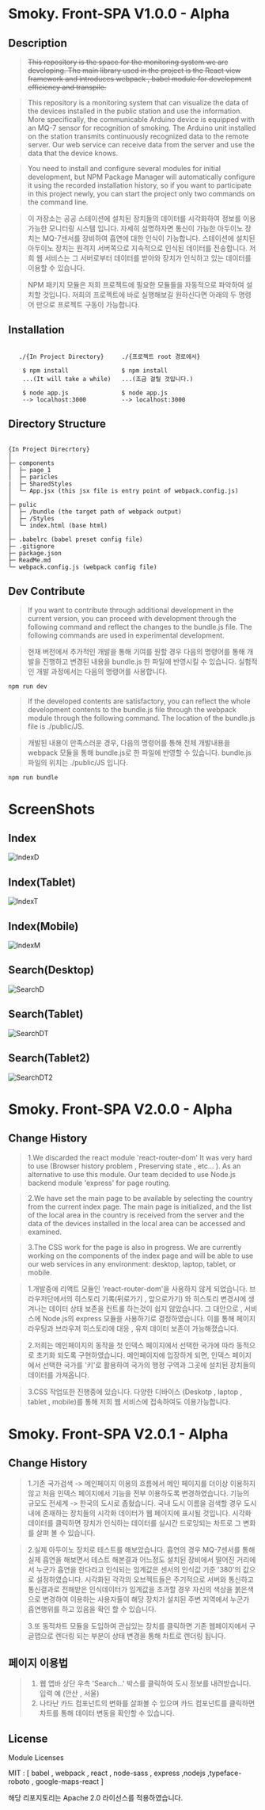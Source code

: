 Smoky. Front-SPA V1.0.0 - Alpha
===============================

Description
-----------

>~~This repository is the space for the monitoring system we are developing. The main library used in the project is the React view framework and introduces webpack , babel module for development efficiency and transpile.~~

>This repository is a monitoring system that can visualize the data of the devices installed in the public station and use the information. More specifically, the communicable Arduino device is equipped with an MQ-7 sensor for recognition of smoking. The Arduino unit installed on the station transmits continuously recognized data to the remote server. Our web service can receive data from the server and use the data that the device knows.
  
>You need to install and configure several modules for initial development, but NPM Package Manager will automatically configure it using the recorded installation history, so if you want to participate in this project newly, you can start the project only two commands on the command line.

>이 저장소는 공공 스테이션에 설치된 장치들의 데이터를 시각화하여 정보를 이용가능한 모니터링 시스템 입니다. 자세히 설명하자면 통신이 가능한 아두이노 장치는 MQ-7센서를 장비하여 흡연에 대한 인식이 가능합니다. 스테이션에 설치된 아두이노 장치는 원격지 서버쪽으로 지속적으로 인식된 데이터를 전송합니다. 저희 웹 서비스는 그 서버로부터 데이터를 받아와 장치가 인식하고 있는 데이터를 이용할 수 있습니다. 

>NPM 패키지 모듈은 저희 프로젝트에 필요한 모듈들을 자동적으로 파악하여 설치할 것입니다. 저희의 프로젝트에 바로 실행해보길 원하신다면 아래의 두 명령어 만으로 프로젝트 구동이 가능합니다.

Installation
------------
~~~

   ./{In Project Directory}     ./{프로젝트 root 경로에서}  

    $ npm install               $ npm install
    ...(It will take a while)   ...(조금 걸릴 것입니다.)

    $ node app.js               $ node app.js
    --> localhost:3000          --> localhost:3000

~~~

Directory Structure
-------------------
```

{In Project Direcrtory}
│
├─ components  
│  ├─ page_1
│  ├─ paricles
|  ├─ SharedStyles
│  └─ App.jsx (this jsx file is entry point of webpack.config.js)
│
├─ pulic  
│  ├─ /bundle (the target path of webpack output)
│  ├─ /Styles
│  └─ index.html (base html)
│
├─ .babelrc (babel preset config file)
├─ .gitignore 
├─ package.json  
├─ ReadMe.md  
└─ webpack.config.js (webpack config file)

```

Dev Contribute
--------
> If you want to contribute through additional development in the current version, you can proceed with development through the following command and reflect the changes to the bundle.js file. The following commands are used in experimental development.

> 현재 버전에서 추가적인 개발을 통해 기여를 원할 경우 다음의 명령어를 통해 개발을 진행하고 변경된 내용을 bundle.js 한 파일에 반영시킬 수 있습니다. 실험적인 개발 과정에서는 다음의 명령어를 사용합니다.

~~~ 
npm run dev
~~~

> If the developed contents are satisfactory, you can reflect the whole development contents to the bundle.js file through the webpack module through the following command. The location of the bundle.js file is ./public/JS.
 
> 개발된 내용이 만족스러운 경우, 다음의 명령어를 통해 전체 개발내용을 webpack 모듈을 통해  bundle.js로 한 파일에 반영할 수 있습니다. bundle.js 파일의 위치는 ./public/JS 입니다.

~~~
npm run bundle
~~~

# ScreenShots

## Index 

![IndexD](https://github.com/OSS-MinusZ-Smoky/FrontEnd/blob/master/screenshots/index.PNG?raw=true)

## Index(Tablet) 

![IndexT](https://github.com/OSS-MinusZ-Smoky/FrontEnd/blob/master/screenshots/index_tablet.PNG?raw=true)

## Index(Mobile) 

![IndexM](https://github.com/OSS-MinusZ-Smoky/FrontEnd/blob/master/screenshots/index_mobile.PNG?raw=true)

## Search(Desktop)

![SearchD](https://github.com/OSS-MinusZ-Smoky/FrontEnd/blob/master/screenshots/search_desktop.PNG?raw=true)

## Search(Tablet)

![SearchDT](https://github.com/OSS-MinusZ-Smoky/FrontEnd/blob/master/screenshots/search_tablet.PNG?raw=true)

## Search(Tablet2)

![SearchDT2](https://github.com/OSS-MinusZ-Smoky/FrontEnd/blob/master/screenshots/search_tablet2.PNG?raw=true)


Smoky. Front-SPA V2.0.0 - Alpha
===============================

Change History
--------------

>1.We discarded the react module 'react-router-dom' It was very hard to use (Browser history problem , Preserving state , etc... ). As an alternative to use this module. Our team decided to use Node.js backend module 'express' for page routing.
  
>2.We have set the main page to be available by selecting the country from the current index page. The main page is initialized, and the list of the local area in the country is received from the server and the data of the devices installed in the local area can be accessed and examined.

>3.The CSS work for the page is also in progress. We are currently working on the components of the index page and will be able to use our web services in any environment: desktop, laptop, tablet, or mobile.

>1.개발중에 리액트 모듈인 'react-router-dom'을 사용하지 않게 되었습니다. 브라우저단에서의 히스토리 기록(뒤로가기 , 앞으로가기) 와 히스토리 변경시에 생겨나는 데이터 상태 보존을 컨트롤 하는것이 쉽지 않았습니다. 그 대안으로 , 서비스에 Node.js의 express 모듈을 사용하기로 결정하였습니다. 이를 통해 페이지 라우팅과 브라우저 히스토리에 대응 , 유저 데이터 보존이 가능해졌습니다.

>2.저희는 메인페이지의 동작을 첫 인덱스 페이지에서 선택한 국가에 따라 동적으로 초기화 되도록 구현하였습니다. 메인페이지에 입장하게 되면, 인덱스 페이지에서 선택한 국가를 '키'로 활용하여 국가의 행정 구역과 그곳에 설치된 장치들의 데이터를 가져옵니다.

>3.CSS 작업또한 진행중에 있습니다. 다양한 디바이스 (Deskotp , laptop , tablet , mobile)를 통해 저희 웹 서비스에 접속하여도 이용가능합니다.

Smoky. Front-SPA V2.0.1 - Alpha
===============================

Change History
--------------

>1.기존 국가검색 -> 메인페이지 이용의 흐름에서 메인 페이지를 더이상 이용하지 않고 처음 인덱스 페이지에서 기능을 전부 이용하도록 변경하였습니다.
기능의 규모도 전세계 -> 한국의 도시로 좁혔습니다. 국내 도시 이름을 검색할 경우 도시내에 존재하는 장치들의 시각화 데이터가 웹 페이지에 표시될 것입니다.
시각화 데이터를 클릭하면 장치가 인식하는 데이터를 실시간 드로잉되는 차트로 그 변화를 살펴 볼 수 있습니다.

>2.실제 아두이노 장치로 테스트를 해보았습니다. 흡연의 경우 MQ-7센서를 통해 실제 흡연을 해보면서 테스트 해본결과 어느정도 설치된 장비에서 떨어진 거리에서 누군가 흡연을 한다라고 인식되는 임계값은 센서의 인식값 기준 '380'의 값으로 설정하였습니다. 시각화된 각각의 오브젝트들은 주기적으로 서버와 통신하고 통신결과로 전해받은 인식데이터가 임계값을 초과할 경우
자신의 색상을 붉은색으로 변경하여 이용하는 사용자들이 해당 장치가 설치된 주변 지역에서 누군가 흡연행위를 하고 있음을 확인 할 수 있습니다.

>3.또 동적차트 모듈을 도입하여 관심있는 장치를 클릭하면 기존 웹페이지에서 구글맵으로 렌더링 되는 부분이 상태 변경을 통해 차트로 렌더링 됩니다.


페이지 이용법
-----------

>1. 웹 앱바 상단 우측 'Search...' 박스를 클릭하여 도시 정보를 내려받습니다. 입력 예 (안산 , 서울)
>2. 나타난 카드 컴포넌트의 변화를 살펴볼 수 있으며 카드 컴포넌트를 클릭하면 차트를 통해 데이터 변동을 확인할 수 있습니다.

License
-------

Module Licenses

MIT : [ babel , webpack , react , node-sass , express ,nodejs ,typeface-roboto , google-maps-react ]

해당 리포지토리는 Apache 2.0 라이선스를 적용하였습니다.